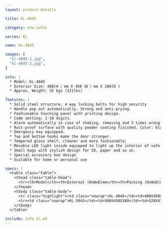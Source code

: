 ```yaml
---
layout: product-details

title: KL-4045

category: new-safes

series: KL

name: KL-4045

images: [
  "kl-4045-1.jpg",
  "kl-4045-2.jpg",
]

info: |
  * Model: KL-4045
  * Exterior Size: 400(H ）mm X 450（W ）mm X 380(D )
  * Approx. Weight: 55 kgs (121lbs)

features: |
  * Solid steel structure, 4 way locking bolts for high security
  * Handle pop out automatically. Strong and anti-prying. 
  * Fashionable touching panel with printing design. 
  * Code setting: 1-10 digits.
  * Alarm automatically in case of shaking, removing and 3 times wrong code.
  * Rust-proof surface with quality powder coating finished. Color: black body, red panel.
  * Emergency key equipped.
  * Top and bottom hooks make the door stronger.
  * Tempered glass shelf, cleaner and more fashionable;
  * Movable LED light inside equipped to light up the interior of safe when door is open
  * Small bags with stylish design for CD, paper and so on.
  * Special accessory box design
  * Suitable for home or personal use 

specs: |
  <table class="table">
    <thead class="table-head">
      <tr><th>Model</th><th>External (HxWxD)mm</th><th>Packing (HxWxD)mm</th><th>Weight (kg)</th><th>Door (mm)</th><th>Body (mm)</th><th>20’FCL (pcs)</th></tr>
    </thead>
    <tbody class="table-body">
      <tr class="highlight"><td class="nowrap">KL-4045</td><td>400X450X380</td><td>420X470X430</td><td>55</td><td>10</td><td>4</td><td>318</td></tr>
      <tr><td class="nowrap">KL-5045</td><td>500X450X380</td><td>520X470X430</td><td>69</td><td>10</td><td>6</td><td>253</td></tr>
    </tbody>
  </table>

include: info_kl.md
---
```

